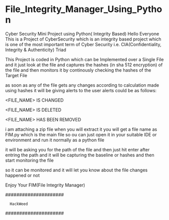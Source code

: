 # File_Integrity_Manager_Using_Python
Cyber Security Mini Project using Python( Integrity Based)
Hello Everyone This is a Project of CyberSecurity which is an integrity based project which is one of the most important term of Cyber Security i.e. CIA(Confidentiality, Integrity & Authenticity) Triad

This Project is coded in Python which can be Implemented over a Single File and it just look at the file and captures the hashes (in sha 512 encryption) of the file and then monitors it by continously checking the hashes of the Target File

as soon as any of the file gets any changes according to calculation made using hashes it will be giving alerts to the user alerts could be as follows:

<FILE_NAME> IS CHANGED

<FILE_NAME> IS DELETED

<FILE_NAME> HAS BEEN REMOVED

i am attaching a zip file when you will extract it you will get a file name as FIM.py which is the main file so ou can just open it in your suitable IDE or environment and run it normally as a python file

it will be asking you for the path of the file and then just hit enter after entring the path and it will be capturing the baseline or hashes and then start monitoring the file

so it can be monitored and it will let you know about the file changes happened or not

Enjoy Your FIM(File Integrity Manager)

#####################
      
      HackWeed

#####################
